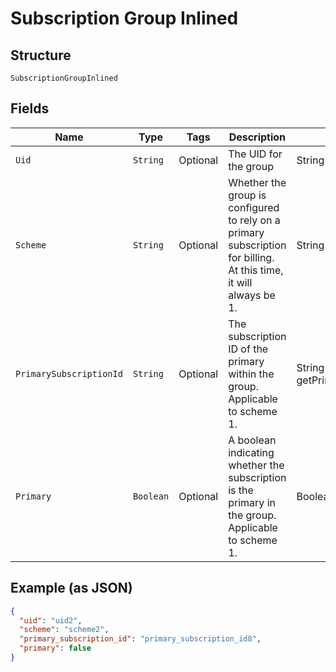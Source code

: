 
# Subscription Group Inlined

## Structure

`SubscriptionGroupInlined`

## Fields

| Name | Type | Tags | Description | Getter | Setter |
|  --- | --- | --- | --- | --- | --- |
| `Uid` | `String` | Optional | The UID for the group | String getUid() | setUid(String uid) |
| `Scheme` | `String` | Optional | Whether the group is configured to rely on a primary subscription for billing. At this time, it will always be 1. | String getScheme() | setScheme(String scheme) |
| `PrimarySubscriptionId` | `String` | Optional | The subscription ID of the primary within the group. Applicable to scheme 1. | String getPrimarySubscriptionId() | setPrimarySubscriptionId(String primarySubscriptionId) |
| `Primary` | `Boolean` | Optional | A boolean indicating whether the subscription is the primary in the group. Applicable to scheme 1. | Boolean getPrimary() | setPrimary(Boolean primary) |

## Example (as JSON)

```json
{
  "uid": "uid2",
  "scheme": "scheme2",
  "primary_subscription_id": "primary_subscription_id8",
  "primary": false
}
```

